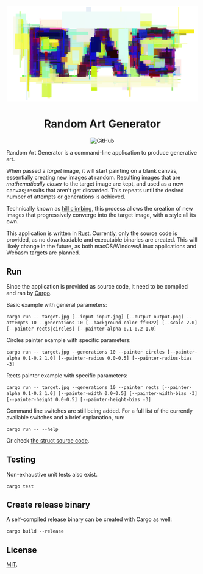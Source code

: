<div align="center"><img width="500" height="250" src="docs/logo.png" alt="Random Art Generator">

# Random Art Generator

![GitHub](https://img.shields.io/github/license/zeh/art-generator)
</div>

Random Art Generator is a command-line application to produce generative art.

When passed a _target_ image, it will start painting on a blank canvas, essentially creating new images at random. Resulting images that are _mathematically closer_ to the target image are kept, and used as a new canvas; results that aren't get discarded. This repeats until the desired number of attempts or generations is achieved.

Technically known as [hill climbing](https://en.wikipedia.org/wiki/Hill_climbing), this process allows the creation of new images that progressively converge into the target image, with a style all its own.

This application is written in [Rust](https://www.rust-lang.org/). Currently, only the source code is provided, as no downloadable and executable binaries are created. This will likely change in the future, as both macOS/Windows/Linux applications and Webasm targets are planned.

## Run

Since the application is provided as source code, it need to be compiled and ran by [Cargo](https://doc.rust-lang.org/cargo/getting-started/installation.html).

Basic example with general parameters:

```shell
cargo run -- target.jpg [--input input.jpg] [--output output.png] --attempts 10 --generations 10 [--background-color ff0022] [--scale 2.0] [--painter rects|circles] [--painter-alpha 0.1-0.2 1.0]
```

Circles painter example with specific parameters:

```shell
cargo run -- target.jpg --generations 10 --painter circles [--painter-alpha 0.1-0.2 1.0] [--painter-radius 0.0-0.5] [--painter-radius-bias -3]
```

Rects painter example with specific parameters:

```shell
cargo run -- target.jpg --generations 10 --painter rects [--painter-alpha 0.1-0.2 1.0] [--painter-width 0.0-0.5] [--painter-width-bias -3] [--painter-height 0.0-0.5] [--painter-height-bias -3]
```

Command line switches are still being added. For a full list of the currently available switches and a brief explanation, run:

```shell
cargo run -- --help
```

Or check [the struct source code](https://github.com/zeh/art-generator/blob/master/src/main.rs#L15).

## Testing

Non-exhaustive unit tests also exist.

```shell
cargo test
```


## Create release binary

A self-compiled release binary can be created with Cargo as well:

```shell
cargo build --release
```

## License

[MIT](LICENSE).
